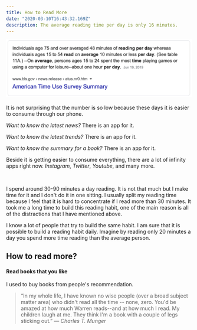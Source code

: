 ```yaml
---
title: How to Read More
date: "2020-03-10T16:43:32.169Z"
description: The average reading time per day is only 16 minutes.
---
```


![Average Reading Time](./average.png)
<br>
<br>
It is not surprising that the number is so low because these days it is easier to consume through our phone.


*Want to know the latest news?* There is an app for it.


*Want to know the latest trends?* There is an app for it.


*Want to know the summary for a book?* There is an app for it.

Beside it is getting easier to consume everything, there are a lot of infinity apps right now. *Instagram*, *Twitter*, *Youtube*, and many more.

<br>

I spend around 30-90 minutes a day reading. It is not that much but I make time for it and I don't do it in one sitting. I usually split my reading time because I feel that it is hard to concentrate if I read more than 30 minutes. It took me a long time to build this reading habit, one of the main reason is all of the distractions that I have mentioned above.

I know a lot of people that try to build the same habit. I am sure that it is possible to build a reading habit daily. Imagine by reading only 20 minutes a day you spend more time reading than the average person.

## How to read more?
#### Read books that you like
I used to buy books from people's recommendation. 

> “In my whole life, I have known no wise people (over a broad subject matter area) who didn't read all the time -- none, zero. You'd be amazed at how much Warren reads--and at how much I read. My children laugh at me. They think I'm a book with a couple of legs sticking out.”
― *Charles T. Munger*